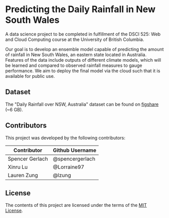 # Predicting the Daily Rainfall in New South Wales

A data science project to be completed in fulfillment of the DSCI 525: Web and Cloud Computing course at the University of British Columbia.

Our goal is to develop an ensemble model capable of predicting the amount of rainfall in New South Wales, an eastern state located in Australia. Features of the data include outputs of different climate models, which will be learned and compared to observed rainfall measures to gauge performance. We aim to deploy the final model via the cloud such that it is available for public use.

## Dataset

The "Daily Rainfall over NSW, Australia" dataset can be found on [figshare](https://figshare.com/articles/dataset/Daily_rainfall_over_NSW_Australia/14096681) (~6 GB).

## Contributors

This project was developed by the following contributors:

|  Contributor  |  Github Username |
|--------------|------------------|
|  Spencer Gerlach |  @spencergerlach |
|  Xinru Lu |  @Lorraine97  |
|  Lauren Zung  |  @lzung |

## License

The contents of this project are licensed under the terms of the [MIT License](https://github.com/UBC-MDS/DSCI_525_group_20/blob/main/LICENSE).
